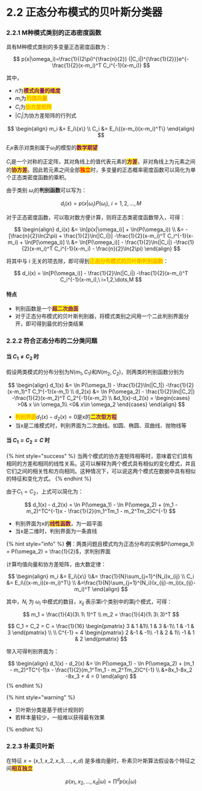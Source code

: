 # 2.2 正态分布模式的贝叶斯分类器

### 2.2.1 M种模式类别的正态密度函数

具有M种模式类别的多变量正态密度函数为：

$$
p(x|\omega_i)=\frac{1}{(2\pi)^{\frac{n}{2}} (|C_i|)^{\frac{1}{2}}}e^{-\frac{1}{2}(x-m_i)^T C_i^{-1}(x-m_i)}
$$

其中，

* $n$为<mark style="color:purple;">**模式向量的维度**</mark>
* $m_i$为<mark style="color:orange;">**均值向量**</mark>
* $C_i$为<mark style="color:orange;">**协方差矩阵**</mark>
* $|C_i|$为协方差矩阵的行列式

$$
\begin{align} m_i &= E_i\{x\} \\ C_i &= E_i\{(x-m_i)(x-m_i)^T\} \end{align}
$$

$E_i{x}$表示对类别属于$\omega_i$的模型的<mark style="color:purple;">**数学期望**</mark>

$C_i$是一个对称的正定阵，其对角线上的值代表元素的<mark style="color:purple;">**方差**</mark>，非对角线上为元素之间的<mark style="color:purple;">**协方差**</mark>。因此若元素之间全部<mark style="color:red;">**独立**</mark>时，多变量的正态概率密度函数可以简化为单个正态类密度函数的乘积。

由于类别 $\omega_i$的**判别函数**可以写为：

$$
d_i(x)=p(x|\omega_i)P(\omega_i),\ i=1,2,\dots,M
$$

对于正态密度函数，可以取对数方便计算，则将正态类密度函数带入，可得：

$$
\begin{align} d_i(x) &= \ln[p(x|\omega_i)] + \ln(P(\omega_i)) \\ &= -[\frac{n}{2}\ln(2\pi) + \frac{1}{2}\ln(|C_i|)] -\frac{1}{2}(x-m_i)^T C_i^{-1}(x-m_i) + \ln(P[\omega_i)] \\ &= \ln[P(\omega_i)] - \frac{1}{2}\ln(|C_i|) -\frac{1}{2}(x-m_i)^T C_i^{-1}(x-m_i) - \frac{n}{2}\ln(2\pi) \end{align}
$$

将其中与 $i$ 无关的项去除，即可得到<mark style="color:orange;">**正态分布模式的贝叶斯判别函数**</mark>：

$$
d_i(x) = \ln[P(\omega_i)] - \frac{1}{2}\ln(|C_i|) -\frac{1}{2}(x-m_i)^T C_i^{-1}(x-m_i),\ i=1,2,\dots,M
$$

#### 特点

* 判别函数是一个<mark style="color:purple;">**超二次曲面**</mark>
* 对于正态分布模式的贝叶斯判别器，将模式类别之间用一个二此判别界面分开，即可得到最优的分类结果

### 2.2.2 符合正态分布的二分类问题

#### 当 $C_1\neq C_2$ 时

假设两类模式的分布分别为$N(m_1,C_1)$和$N(m_2,C_2)$，则两类的判别函数分别为

$$
\begin{align} d_1(x) &= \ln P(\omega_1) - \frac{1}{2}\ln(|C_1|) -\frac{1}{2}(x-m_1)^T C_1^{-1}(x-m_1) \\ d_2(x) &= \ln P(\omega_2) - \frac{1}{2}\ln(|C_2|) -\frac{1}{2}(x-m_2)^T C_2^{-1}(x-m_2) \\ &d_1(x)-d_2(x) = \begin{cases} >0& x \in \omega_1\\ <0& x\in \omega_2 \end{cases} \end{align}
$$

* <mark style="color:orange;">**判别界面**</mark>$d_1(x)-d_2(x)=0$是x的<mark style="color:purple;">**二次型方程**</mark>
* 当x是二维模式时，判别界面为二次曲线。如圆、椭圆、双曲线、抛物线等

#### 当 $C_1=C_2=C$ 时

{% hint style="success" %}
当两个模式的协方差矩阵相等时，意味着它们具有相同的方差和相同的线性关系。这可以解释为两个模式具有相似的变化模式，并且它们之间的相关性和方向相同。这种情况下，可以说这两个模式在数据中具有相似的特征和变化方式。
{% endhint %}

由于$C_1=C_2$，上式可以简化为：

$$
d_1(x) - d_2(x) = \ln P(\omega_1) - \ln P(\omega_2) + (m_1 - m_2)^TC^{-1}x - \frac{1}{2}(m_1^Tm_1 - m_2^Tm_2)C^{-1}
$$

* 判别界面为x的<mark style="color:purple;">**线性函数**</mark>，为一超平面
* 当x是二维时，判别界面为一条直线

{% hint style="info" %}
**例**：两类问题且模式均为正态分布的实例$P(\omega_1) = P(\omega_2) = \frac{1}{2}$，求判别界面

计算均值向量和协方差矩阵，由大数定律：

$$
\begin{align} m_i &= E_i\{x\} \\&= \frac{1}{N}\sum_{j=1}^{N_i}x_{ij} \\ C_i &= E_i\{(x-m_i)(x-m_i)^T\} \\ &=\frac{1}{N}\sum_{j=1}^{N_i}(x_{ij}-m_i)(x_{ij}-m_i)^T \end{align}
$$

其中，$N_i$ 为 $\omega_i$ 中模式的数目，$x_{ij}$ 表示第i个类别中的第j个模式，可得：

$$
m_1 = \frac{1}{4}(3\ 1\ 1)^T \\ m_2 = \frac{1}{4}(1\ 3\ 3)^T
$$

$$
C_1 = C_2 = C = \frac{1}{16} \begin{pmatrix} 3 & 1 &1\\ 1 & 3 &-1\\ 1 & -1 & 3 \end{pmatrix} \\ \\ C^{-1} = 4 \begin{pmatrix} 2 &-1 & -1\\ -1 & 2 & 1\\ -1 & 1 & 2 \end{pmatrix}
$$

带入可得判别界面为：

$$
\begin{align} d_1(x) - d_2(x) &= \ln P(\omega_1) - \ln P(\omega_2) + (m_1 - m_2)^TC^{-1}x - \frac{1}{2}(m_1^Tm_1 - m_2^Tm_2)C^{-1} \\ &=8x_1-8x_2 -8x_3 + 4 = 0 \end{align}
$$
{% endhint %}

{% hint style="warning" %}
* 贝叶斯分类是基于统计规则的
* 若样本量较少，一般难以获得最有效果



{% endhint %}

### 2.2.3 朴素贝叶斯

在特征 $x=(x\_1,x\_2,x\_3,\dots,x\_d)$ 是多维向量时，朴素贝叶斯算法假设各个特征之间<mark style="color:purple;">**相互独立**</mark>

$$
p(x_1,x_2,\dots,x_d|\omega)= \prod^d p(x_i|\omega)
$$

